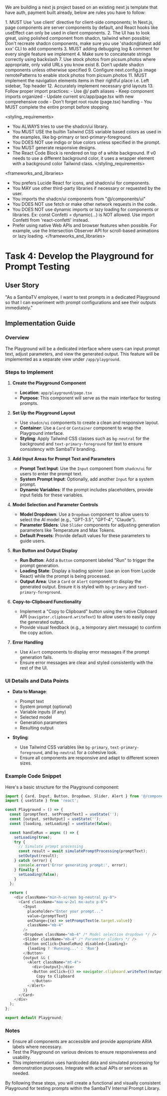 We are building a next js project based on an existing next js template that have auth, payment built already, below are rules you have to follow:

<frontend rules>
1. MUST Use 'use client' directive for client-side components; In Next.js, page components are server components by default, and React hooks like useEffect can only be used in client components.
2. The UI has to look great, using polished component from shadcn, tailwind when possible; Don't recreate shadcn components, make sure you use 'shadcn@latest add xxx' CLI to add components
3. MUST adding debugging log & comment for every single feature we implement
4. Make sure to concatenate strings correctly using backslash
7. Use stock photos from picsum.photos where appropriate, only valid URLs you know exist
8. Don't update shadcn components unless otherwise specified
9. Configure next.config.js image remotePatterns to enable stock photos from picsum.photos
11. MUST implement the navigation elements items in their rightful place i.e. Left sidebar, Top header
12. Accurately implement necessary grid layouts
13. Follow proper import practices:
   - Use @/ path aliases
   - Keep component imports organized
   - Update current src/app/page.tsx with new comprehensive code
   - Don't forget root route (page.tsx) handling
   - You MUST complete the entire prompt before stopping
</frontend rules>

<styling_requirements>
- You ALWAYS tries to use the shadcn/ui library.
- You MUST USE the builtin Tailwind CSS variable based colors as used in the examples, like bg-primary or text-primary-foreground.
- You DOES NOT use indigo or blue colors unless specified in the prompt.
- You MUST generate responsive designs.
- The React Code Block is rendered on top of a white background. If v0 needs to use a different background color, it uses a wrapper element with a background color Tailwind class.
</styling_requirements>

<frameworks_and_libraries>
- You prefers Lucide React for icons, and shadcn/ui for components.
- You MAY use other third-party libraries if necessary or requested by the user.
- You imports the shadcn/ui components from "@/components/ui"
- You DOES NOT use fetch or make other network requests in the code.
- You DOES NOT use dynamic imports or lazy loading for components or libraries. Ex: const Confetti = dynamic(...) is NOT allowed. Use import Confetti from 'react-confetti' instead.
- Prefer using native Web APIs and browser features when possible. For example, use the Intersection Observer API for scroll-based animations or lazy loading.
</frameworks_and_libraries>

# Task 4: Develop the Playground for Prompt Testing

## User Story
"As a SambaTV employee, I want to test prompts in a dedicated Playground so that I can experiment with prompt configurations and see their outputs immediately."

## Implementation Guide

### Overview
The Playground will be a dedicated interface where users can input prompt text, adjust parameters, and view the generated output. This feature will be implemented as a separate view under `/app/playground`.

### Steps to Implement

1. **Create the Playground Component**
   - **Location**: `app/playground/page.tsx`
   - **Purpose**: This component will serve as the main interface for testing prompts.

2. **Set Up the Playground Layout**
   - Use `shadcn/ui` components to create a clean and responsive layout.
   - **Container**: Use a `Card` or `Container` component to wrap the Playground interface.
   - **Styling**: Apply Tailwind CSS classes such as `bg-neutral` for the background and `text-primary-foreground` for text to ensure consistency with SambaTV branding.

3. **Add Input Areas for Prompt Text and Parameters**
   - **Prompt Text Input**: Use the `Input` component from `shadcn/ui` for users to enter the prompt text.
   - **System Prompt Input**: Optionally, add another `Input` for a system prompt.
   - **Dynamic Variables**: If the prompt includes placeholders, provide input fields for these variables.

4. **Model Selection and Parameter Controls**
   - **Model Dropdown**: Use a `Dropdown` component to allow users to select the AI model (e.g., "GPT-3.5", "GPT-4", "Claude").
   - **Parameter Sliders**: Use `Slider` components for adjusting generation parameters like Temperature and Max Tokens.
   - **Default Presets**: Provide default values for these parameters to guide users.

5. **Run Button and Output Display**
   - **Run Button**: Add a `Button` component labeled "Run" to trigger the prompt generation.
   - **Loading State**: Display a loading spinner (use an icon from Lucide React) while the prompt is being processed.
   - **Output Area**: Use a `Card` or `Alert` component to display the generated output. Ensure it is styled with `bg-primary` and `text-primary-foreground`.

6. **Copy-to-Clipboard Functionality**
   - Implement a "Copy to Clipboard" button using the native Clipboard API (`navigator.clipboard.writeText`) to allow users to easily copy the generated output.
   - Provide visual feedback (e.g., a temporary alert message) to confirm the copy action.

7. **Error Handling**
   - Use `Alert` components to display error messages if the prompt generation fails.
   - Ensure error messages are clear and styled consistently with the rest of the UI.

### UI Details and Data Points
- **Data to Manage**: 
  - Prompt text
  - System prompt (optional)
  - Variable inputs (if any)
  - Selected model
  - Generation parameters
  - Resulting output

- **Styling**: 
  - Use Tailwind CSS variables like `bg-primary`, `text-primary-foreground`, and `bg-neutral` for a cohesive look.
  - Ensure all components are responsive and adapt to different screen sizes.

### Example Code Snippet
Here's a basic structure for the Playground component:

```typescript
import { Card, Input, Button, Dropdown, Slider, Alert } from '@/components/ui';
import { useState } from 'react';

const Playground = () => {
  const [promptText, setPromptText] = useState('');
  const [output, setOutput] = useState('');
  const [loading, setLoading] = useState(false);

  const handleRun = async () => {
    setLoading(true);
    try {
      // Simulate prompt processing
      const result = await simulatePromptProcessing(promptText);
      setOutput(result);
    } catch (error) {
      console.error('Error generating prompt:', error);
    } finally {
      setLoading(false);
    }
  };

  return (
    <div className="min-h-screen bg-neutral py-8">
      <Card className="max-w-2xl mx-auto p-6">
        <Input
          placeholder="Enter your prompt..."
          value={promptText}
          onChange={(e) => setPromptText(e.target.value)}
          className="mb-4"
        />
        <Dropdown className="mb-4" /* Model selection dropdown */ />
        <Slider className="mb-4" /* Parameter sliders */ />
        <Button onClick={handleRun} disabled={loading}>
          {loading ? 'Running...' : 'Run'}
        </Button>
        {output && (
          <Alert className="mt-4">
            <div>{output}</div>
            <Button onClick={() => navigator.clipboard.writeText(output)}>
              Copy to Clipboard
            </Button>
          </Alert>
        )}
      </Card>
    </div>
  );
};

export default Playground;
```

### Notes
- Ensure all components are accessible and provide appropriate ARIA labels where necessary.
- Test the Playground on various devices to ensure responsiveness and usability.
- This implementation uses hardcoded data and simulated processing for demonstration purposes. Integrate with actual APIs or services as needed.

By following these steps, you will create a functional and visually consistent Playground for testing prompts within the SambaTV Internal Prompt Library.